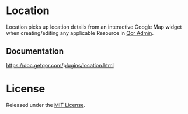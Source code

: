 # Location

Location picks up location details from an interactive Google Map widget when creating/editing any applicable Resource in [Qor Admin](http://github.com/ecletus/qor).

## Documentation

<https://doc.getqor.com/plugins/location.html>

# License

Released under the [MIT License](https://github.com/moisespsena-go/aorm/blob/master/License).
